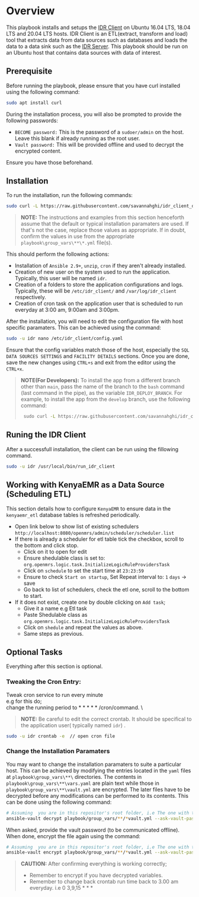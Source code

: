 # Overview
This playbook installs and setups the [IDR Client](https://github.com/savannahghi/idr-client) on Ubuntu 16.04 LTS, 18.04 LTS and 20.04 LTS hosts. IDR Client is an ETL(extract, transform and load) tool that extracts data from data sources such as databases and loads the data to a data sink such as the [IDR Server](https://github.com/savannahghi/idr-server). This playbook should be run on an Ubuntu host that contains data sources with data of interest.


## Prerequisite
Before running the playbook, please ensure that you have curl installed using the following command:
```bash
sudo apt install curl
```

During the installation process, you will also be prompted to provide the following passwords:
- `BECOME password:` This is the password of a `sudoer/admin` on the host. Leave this blank if already running as the root user.
- `Vault password:` This will be provided offline and used to decrypt the encrypted content.

Ensure you have those beforehand.


## Installation

To run the installation, run the following commands:

```bash
sudo curl -L https://raw.githubusercontent.com/savannahghi/idr_client_deploy/main/install.sh | bash
```

> **NOTE:** The instructions and examples from this section henceforth assume that the default or typical installation paramaters are used. If that's not the case, replace those values as appropriate. If in doubt, confirm the values in use from the appropriate `playbook\group_vars\**\*.yml` file(s). 

This should perform the following actions:
- Installation of `Ansible 2.9+`, `unzip`, `cron` if they aren't already installed.
- Creation of new user on the system used to run the application. Typically, this user will be  named `idr`.
- Creation of a folders to store the application configurations and logs. Typically, these will be `/etc/idr_client/` and `/var/log/idr_client` respectively.
- Creation of cron task on the application user that is scheduled to run everyday at 3:00 am, 9:00am and 3:00pm.

After the installation, you will need to edit the configuration file with host specific paramaters. This can be achieved using the command:

```bash
sudo -u idr nano /etc/idr_client/config.yaml
```

Ensure that the config variables match those of the host, especially the `SQL DATA SOURCES SETTINGS` and `FACILITY DETAILS` sections. Once you are done, save the new changes using `CTRL+s`  and exit from the editor using the `CTRL+x`.

> **NOTE(For Developers):** To install the app from a different branch other than `main`, pass the name of the branch to the `bash` command (last command in the pipe), as the variable `IDR_DEPLOY_BRANCH`. For example, to install the app from the `develop` branch, use the following command:
> ```bash
>  sudo curl -L https://raw.githubusercontent.com/savannahghi/idr_client_deploy/main/install.sh | IDR_DEPLOY_BRANCH=develop bash
> ```


## Runing the IDR Client
After a successfull installation, the client can be run using the fillowing command.

```bash
sudo -u idr /usr/local/bin/run_idr_client
```


## Working with KenyaEMR as a Data Source (Scheduling ETL)
This section details how to configure `KenyaEMR` to ensure data in the `kenyaemr_etl` database tables is refreshed periodically.
- Open link below to show list of existing schedulers
 `http://localhost:8080/openmrs/admin/scheduler/scheduler.list`
- If there is already a scheduler for etl table tick the checkbox, scroll to the bottom and click stop.
    - Click on it to open for edit
    - Ensure shedulable class is set to: `org.openmrs.logic.task.InitializeLogicRuleProvidersTask`
    - Click on `schedule` to set the start time at `23:23:59`
    - Ensure to check `Start on startup`, Set Repeat interval to: `1` `days` -> save
    - Go back to list of schedulers, check the etl one, scroll to the bottom to start.
- If it does not exist, create one by double clicking on `Add task`;
    - Give it a name e.g Etl task
    - Paste Shedulable class as `org.openmrs.logic.task.InitializeLogicRuleProvidersTask`
    - Click on `shedule` and repeat the values as above.
    - Same steps as previous.

## Optional Tasks
Everything after this section is optional.

### Tweaking the Cron Entry:
Tweak cron service to run every minute \
e.g for this do; \
change the running period to  * * * * * /cron/command. \
> **NOTE:** Be careful to edit the correct crontab. It should be specifical to the application user( typically named `idr`) .

```bash
sudo -u idr crontab -e  // open cron file
```
### Change the Installation Paramaters

You may want to change the installation paramaters to suite a particular host. This can be achieved by modifying the entries located in the `yaml` files at `playbook\group_vars\**\` directories. The contents in `playbook\group_vars\**\vars.yaml` are plain text while those in `playbook\group_vars\**\vault.yml` are encrypted. The later files have to be decrypted before any modifications can be performed to its contents. This can be done using the following command:

```bash
# Assuming  you are in this repositor's root folder, i.e The one with the README.md file
ansible-vault decrypt playbook/group_vars/**/*vault.yml --ask-vault-pass 
```

When asked, provide the vault password (to be communicated offline). When done, encrypt the file again using the command:


```bash
# Assuming  you are in this repositor's root folder, i.e The one with the README.md file
ansible-vault encrypt playbook/group_vars/**/*vault.yml --ask-vault-pass 
```

> **CAUTION:** After confirming everything is working correctly;
> - Remember to encrypt if you have decrypted variables.
> - Remember to change back crontab run time back to 3.00 am everyday. i.e  0 3,9,15 * * *

